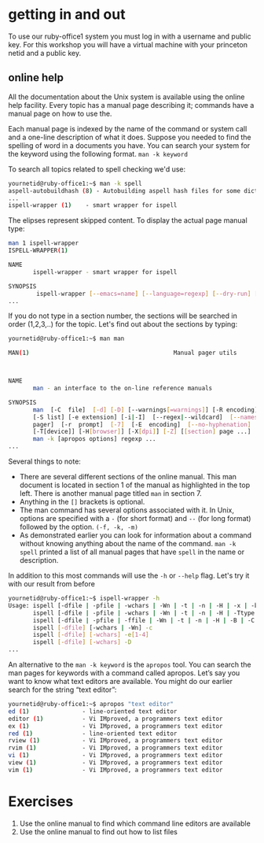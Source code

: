 # getting in and out

To use our ruby-office1 system you must log in with a username and public key. For this workshop you will have a virtual machine with your princeton netid and a public key.

## online help

All the documentation about the Unix system is available using the online help facility. Every topic has a manual page describing it; commands have a manual page on how to use the.

Each manual page is indexed by the name of the command or system call and a one-line description of what it does. Suppose you needed to find the spelling of word in a documents you have. You can search your system for the keyword using the following format. `man -k keyword`

To search all topics related to spell checking we'd use:

```bash
yournetid@ruby-office1:~$ man -k spell
aspell-autobuildhash (8) - Autobuilding aspell hash files for some dicts.
...
ispell-wrapper (1)    - smart wrapper for ispell
```

The elipses represent skipped content. To display the actual page manual type:

```bash
man 1 ispell-wrapper
ISPELL-WRAPPER(1)                                                                             ISPELL-WRAPPER(1)

NAME
       ispell-wrapper - smart wrapper for ispell

SYNOPSIS
        ispell-wrapper [--emacs=name] [--language=regexp] [--dry-run] [ispell options] file
...
```

If you do not type in a section number, the sections will be searched in order (1,2,3,..) for the topic. Let's find out about the sections by typing:

```bash
yournetid@ruby-office1:~$ man man

MAN(1)                                         Manual pager utils                                        MAN(1)



NAME
       man - an interface to the on-line reference manuals

SYNOPSIS
       man  [-C  file]  [-d] [-D] [--warnings[=warnings]] [-R encoding] [-L locale] [-m system[,...]] [-M path]
       [-S list] [-e extension] [-i|-I]  [--regex|--wildcard]  [--names-only]  [-a]  [-u]  [--no-subpages]  [-P
       pager]  [-r  prompt]  [-7]  [-E  encoding]  [--no-hyphenation]  [--no-justification]  [-p  string]  [-t]
       [-T[device]] [-H[browser]] [-X[dpi]] [-Z] [[section] page ...] ...
       man -k [apropos options] regexp ...
...
```

Several things to note:

* There are several different sections of the online manual. This man document is located in section 1 of the manual as highlighted in the top left. There is another manual page titled `man` in section 7.
* Anything in the `[]` brackets is optional.
* The man command has several options associated with it. In Unix,  options are specified with a `-` (for short format) and `--` (for long format) followed by the option. `(-f, -k, -m)`
* As demonstrated earlier you can look for information about a command without knowing anything about the name of the command. `man -k spell` printed a list of all manual pages that have `spell` in the name or description.

In addition to this most commands will use the `-h` or `--help` flag. Let's try it with our result from before

```bash
yournetid@ruby-office1:~$ ispell-wrapper -h
Usage: ispell [-dfile | -pfile | -wchars | -Wn | -t | -n | -H | -x | -b | -S | -B | -C | -P | -m | -Lcontext | -M | -N | -Ttype | -ktype kws | -Fpgm | -V] file .....
       ispell [-dfile | -pfile | -wchars | -Wn | -t | -n | -H | -Ttype | -ktype kws | -Fpgm] -l
       ispell [-dfile | -pfile | -ffile | -Wn | -t | -n | -H | -B | -C | -P | -m | -Ttype | -ktype kws | -Fpgm] [-a | -A]
       ispell [-dfile] [-wchars | -Wn] -c
       ispell [-dfile] [-wchars] -e[1-4]
       ispell [-dfile] [-wchars] -D
...
```

An alternative to the `man -k keyword` is the `apropos` tool. You can search the man pages for keywords with a command called apropos. Let’s say you want to know what text editors are available. You might do our earlier search for the string “text editor”:

```bash
yournetid@ruby-office1:~$ apropos "text editor"
ed (1)               - line-oriented text editor
editor (1)           - Vi IMproved, a programmers text editor
ex (1)               - Vi IMproved, a programmers text editor
red (1)              - line-oriented text editor
rview (1)            - Vi IMproved, a programmers text editor
rvim (1)             - Vi IMproved, a programmers text editor
vi (1)               - Vi IMproved, a programmers text editor
view (1)             - Vi IMproved, a programmers text editor
vim (1)              - Vi IMproved, a programmers text editor
```

# Exercises

1. Use the online manual to find which command line editors are available
2. Use the online manual to find out how to list files
